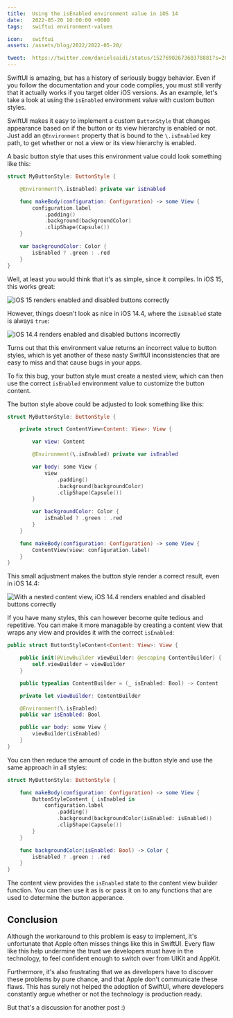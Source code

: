 ```yaml
---
title:  Using the isEnabled environment value in iOS 14
date:   2022-05-20 10:00:00 +0000
tags:   swiftui environment-values

icon:   swiftui
assets: /assets/blog/2022/2022-05-20/

tweet:  https://twitter.com/danielsaidi/status/1527690267360378881?s=20&t=PiJnnQfR8Ta3V-NP2TU-sQ
---
```


SwiftUI is amazing, but has a history of seriously buggy behavior. Even if you follow the documentation and your code compiles, you must still verify that it actually works if you target older iOS versions. As an example, let's take a look at using the `isEnabled` environment value with custom button styles.

SwiftUI makes it easy to implement a custom `ButtonStyle` that changes appearance based on if the button or its view hierarchy is enabled or not. Just add an `@Environment` property that is bound to the `\.isEnabled` key path, to get whether or not a view or its view hierarchy is enabled.

A basic button style that uses this environment value could look something like this:

```swift
struct MyButtonStyle: ButtonStyle {

    @Environment(\.isEnabled) private var isEnabled

    func makeBody(configuration: Configuration) -> some View {
        configuration.label
            .padding()
            .background(backgroundColor)
            .clipShape(Capsule())
    }

    var backgroundColor: Color {
        isEnabled ? .green : .red
    }
}
```

Well, at least you would think that it's as simple, since it compiles. In iOS 15, this works great:

![iOS 15 renders enabled and disabled buttons correctly]({{page.assets}}ios15.png)

However, things doesn't look as nice in iOS 14.4, where the `isEnabled` state is always `true`:

![iOS 14.4 renders enabled and disabled buttons incorrectly]({{page.assets}}ios14-4.png)

Turns out that this environment value returns an incorrect value to button styles, which is yet another of these nasty SwiftUI inconsistencies that are easy to miss and that cause bugs in your apps.

To fix this bug, your button style must create a nested view, which can then use the correct `isEnabled` environment value to customize the button content.

The button style above could be adjusted to look something like this:

```swift
struct MyButtonStyle: ButtonStyle {

    private struct ContentView<Content: View>: View {

        var view: Content

        @Environment(\.isEnabled) private var isEnabled

        var body: some View {
            view
                .padding()
                .background(backgroundColor)
                .clipShape(Capsule())
        }

        var backgroundColor: Color {
            isEnabled ? .green : .red
        }
    }

    func makeBody(configuration: Configuration) -> some View {
        ContentView(view: configuration.label)
    }
}
```

This small adjustment makes the button style render a correct result, even in iOS 14.4:

![With a nested content view, iOS 14.4 renders enabled and disabled buttons correctly]({{page.assets}}ios14-4-2.png)

If you have many styles, this can however become quite tedious and repetitive. You can make it more managable by creating a content view that wraps any view and provides it with the correct `isEnabled`:

```swift
public struct ButtonStyleContent<Content: View>: View {

    public init(@ViewBuilder viewBuilder: @escaping ContentBuilder) {
        self.viewBuilder = viewBuilder
    }

    public typealias ContentBuilder = (_ isEnabled: Bool) -> Content

    private let viewBuilder: ContentBuilder

    @Environment(\.isEnabled)
    public var isEnabled: Bool

    public var body: some View {
        viewBuilder(isEnabled)
    }
}
```

You can then reduce the amount of code in the button style and use the same approach in all styles:


```swift
struct MyButtonStyle: ButtonStyle {

    func makeBody(configuration: Configuration) -> some View {
        ButtonStyleContent { isEnabled in
            configuration.label
                .padding()
                .background(backgroundColor(isEnabled: isEnabled))
                .clipShape(Capsule())
        }
    }

    func backgroundColor(isEnabled: Bool) -> Color {
        isEnabled ? .green : .red
    }
}
```

The content view provides the `isEnabled` state to the content view builder function. You can then use it as is or pass it on to any functions that are used to determine the button apperance.


## Conclusion

Although the workaround to this problem is easy to implement, it's unfortunate that Apple often misses things like this in SwiftUI. Every flaw like this help undermine the trust we developers must have in the technology, to feel confident enough to switch over from UIKit and AppKit.

Furthermore, it's also frustrating that we as developers have to discover these problems by pure chance, and that Apple don't communicate these flaws. This has surely not helped the adoption of SwiftUI, where developers constantly argue whether or not the technology is production ready.

But that's a discussion for another post :)